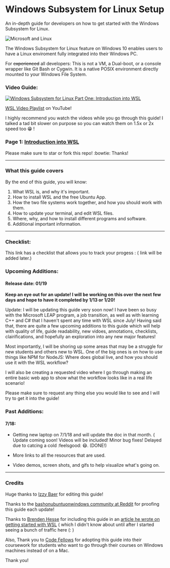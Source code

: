 # Windows Subsystem for Linux Setup

An in-depth guide for developers on how to get started with the Windows Subsystem for Linux.

![Microsoft and Linux](https://i.imgur.com/GOij8My.png)

The Windows Subsystem for Linux feature on Windows 10 enables users to have a Linux enviroment fully integrated into their Windows PC.

For ~~experienced~~ all developers: This is not a VM, a Dual-boot, or a console wrapper like Git Bash or Cygwin. It is a native POSIX environment directly mounted to your Windows File System.

### Video Guide: 

<a href="http://www.youtube.com/watch?feature=player_embedded&v=ixqKqHfCDWM" target="_blank"><img src="http://img.youtube.com/vi/ixqKqHfCDWM/0.jpg" alt="Windows Subsystem for Linux Part One: Introduction into WSL"/></a>

[WSL Video Playlist](https://www.youtube.com/channel/UCh0yhZV7OrQ-vojQBqSF0RA/) on YouTube!

I highly recommend you watch the videos while you go through this guide! I talked a tad bit slower on purpose so you can watch them on 1.5x or 2x speed too :grin: !

### Page 1: [Introduction into WSL](./readmes/01_preface.md) 

Please make sure to star or fork this repo! :bowtie: Thanks!

---


### What this guide covers

By the end of this guide, you will know:

1. What WSL is, and why it's important.
1. How to install WSL and the free Ubuntu App.
1. How the two file systems work together, and how you should work with them.
1. How to update your terminal, and edit WSL files.
1. Where, why, and how to install different programs and software.
1. Additional important information.

---

### Checklist:

This link has a checklist that allows you to track your progess : ( link will be added later.)

### Upcoming Additions:

#### Release date: 01/19

**Keep an eye out for an update! I will be working on this over the next few days and hope to have it completed by 1/13 or 1/20!**

Update: I will be updating this guide very soon now! I have been so busy with the Microsoft LEAP program, a job transition, as well as with learning C++ and C# that I haven't spent any time with WSL since July! Having said that, there are quite a few upcoming additions to this guide which will help with quality of life, guide readability, new vidoes, annotations, checklists, clairifications, and hopefully an exploration into any new major features!

Most importantly, I will be shoring up some areas that may be a struggle for new students and others new to WSL. One of the big ones is on how to use things like NPM for NodeJS: Where does global live, and how you should use it with the WSL workflow?

I will also be creating a requested video where I go through making an entire basic web app to show what the workflow looks like in a real life scenario!

Please make sure to request any thing else you would like to see and I will try to get it into the guide!

### Past Additions:

#### 7/18: 
- Getting new laptop on 7/1/18 and will update the doc in that month. ( Update coming soon! Videos will be included! Minor bug fixes! Delayed due to catcing a cold :feelsgood: :mask:. (DONE!)

- More links to all the resources that are used.
- Video demos, screen shots, and gifs to help visualize what's going on.

---

### Credits
Huge thanks to [Izzy Baer](https://github.com/izzybaer) for editing this guide!

Thanks to the [bashonubuntuonwindows community at Reddit](https://www.reddit.com/r/bashonubuntuonwindows/) for proofing this guide each update!

Thanks to [Brenden Hesse](https://twitter.com/Brendan_LH) for including this guide in an [article he wrote on getting started with WSL](https://lifehacker.com/how-to-get-started-with-the-windows-subsystem-for-linux-1828952698) ( which I didn't know about until after I started seeing a bunch of traffic here (: )

Also, Thank you to [Code Fellows](https://codefellows.org) for adopting this guide into their coursework for students who want to go through their courses on Windows machines instead of on a Mac.

Thank you!
